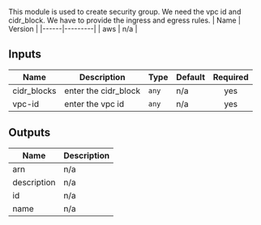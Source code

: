 This module is used to create security group.
We need the vpc id and cidr_block.
We have to provide the ingress and egress rules.
| Name | Version |
|------|---------|
| aws | n/a |

## Inputs

| Name | Description | Type | Default | Required |
|------|-------------|------|---------|:--------:|
| cidr\_blocks | enter the cidr\_block | `any` | n/a | yes |
| vpc-id | enter the vpc id | `any` | n/a | yes |

## Outputs

| Name | Description |
|------|-------------|
| arn | n/a |
| description | n/a |
| id | n/a |
| name | n/a |

